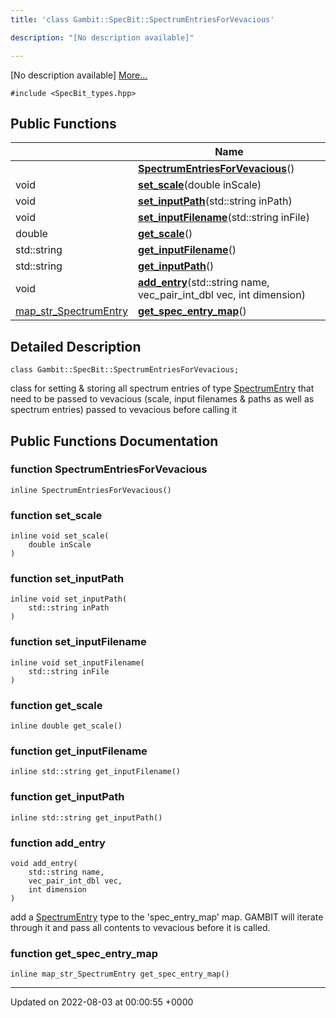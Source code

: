 ```yaml
---
title: 'class Gambit::SpecBit::SpectrumEntriesForVevacious'

description: "[No description available]"

---
```









[No description available] [More...](#detailed-description)


`#include <SpecBit_types.hpp>`

## Public Functions

|                | Name           |
| -------------- | -------------- |
| | **[SpectrumEntriesForVevacious](/documentation/code/gambit_sphinx/classes/classgambit_1_1specbit_1_1spectrumentriesforvevacious/#function-spectrumentriesforvevacious)**() |
| void | **[set_scale](/documentation/code/gambit_sphinx/classes/classgambit_1_1specbit_1_1spectrumentriesforvevacious/#function-set-scale)**(double inScale) |
| void | **[set_inputPath](/documentation/code/gambit_sphinx/classes/classgambit_1_1specbit_1_1spectrumentriesforvevacious/#function-set-inputpath)**(std::string inPath) |
| void | **[set_inputFilename](/documentation/code/gambit_sphinx/classes/classgambit_1_1specbit_1_1spectrumentriesforvevacious/#function-set-inputfilename)**(std::string inFile) |
| double | **[get_scale](/documentation/code/gambit_sphinx/classes/classgambit_1_1specbit_1_1spectrumentriesforvevacious/#function-get-scale)**() |
| std::string | **[get_inputFilename](/documentation/code/gambit_sphinx/classes/classgambit_1_1specbit_1_1spectrumentriesforvevacious/#function-get-inputfilename)**() |
| std::string | **[get_inputPath](/documentation/code/gambit_sphinx/classes/classgambit_1_1specbit_1_1spectrumentriesforvevacious/#function-get-inputpath)**() |
| void | **[add_entry](/documentation/code/gambit_sphinx/classes/classgambit_1_1specbit_1_1spectrumentriesforvevacious/#function-add-entry)**(std::string name, vec_pair_int_dbl vec, int dimension) |
| [map_str_SpectrumEntry](/documentation/code/gambit_sphinx/namespaces/namespacegambit_1_1specbit/#typedef-map-str-spectrumentry) | **[get_spec_entry_map](/documentation/code/gambit_sphinx/classes/classgambit_1_1specbit_1_1spectrumentriesforvevacious/#function-get-spec-entry-map)**() |

## Detailed Description

```
class Gambit::SpecBit::SpectrumEntriesForVevacious;
```


class for setting & storing all spectrum entries of type [SpectrumEntry](/documentation/code/gambit_sphinx/classes/structgambit_1_1specbit_1_1spectrumentry/) that need to be passed to vevacious (scale, input filenames & paths as well as spectrum entries) passed to vevacious before calling it 

## Public Functions Documentation

### function SpectrumEntriesForVevacious

```
inline SpectrumEntriesForVevacious()
```


### function set_scale

```
inline void set_scale(
    double inScale
)
```


### function set_inputPath

```
inline void set_inputPath(
    std::string inPath
)
```


### function set_inputFilename

```
inline void set_inputFilename(
    std::string inFile
)
```


### function get_scale

```
inline double get_scale()
```


### function get_inputFilename

```
inline std::string get_inputFilename()
```


### function get_inputPath

```
inline std::string get_inputPath()
```


### function add_entry

```
void add_entry(
    std::string name,
    vec_pair_int_dbl vec,
    int dimension
)
```


add a [SpectrumEntry](/documentation/code/gambit_sphinx/classes/structgambit_1_1specbit_1_1spectrumentry/) type to the 'spec_entry_map' map. GAMBIT will iterate through it and pass all contents to vevacious before it is called. 


### function get_spec_entry_map

```
inline map_str_SpectrumEntry get_spec_entry_map()
```


-------------------------------

Updated on 2022-08-03 at 00:00:55 +0000